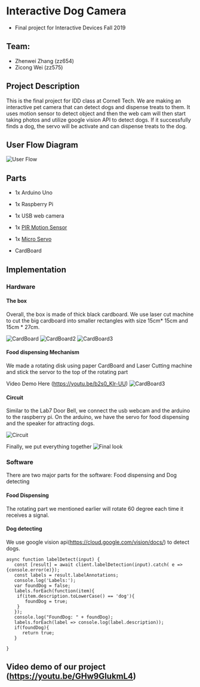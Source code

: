 # Interactive Dog Camera 
  - Final project for Interactive Devices Fall 2019 
  
## Team:
  - Zhenwei Zhang (zz654) 
  - Zicong Wei (zz575)

## Project Description

This is the final project for IDD class at Cornell Tech. We are making an interactive pet camera that can detect dogs and dispense treats to them. It uses motion sensor to detect object and then the web cam will then start taking photos and utilize google vision API to detect dogs. If it successfully finds a dog, the servo will be activate and can dispense treats to the dog.  

## User Flow Diagram

![User Flow](https://github.com/ZhenweiZhang1995/interactive-dog-camera/blob/master/flow.png) 

## Parts 
- 1x Arduino Uno

- 1x Raspberry Pi

- 1x USB web camera

- 1x [PIR Motion Sensor](https://www.adafruit.com/product/189) 

- 1x [Micro Servo](https://www.adafruit.com/product/169) 

- CardBoard  


## Implementation

### Hardware 
#### The box
Overall, the box is made of thick black cardboard. We use laser cut machine to cut the big cardboard into smaller rectangles with size 15cm* 15cm and 15cm * 27cm. 

![CardBoard](https://github.com/ZhenweiZhang1995/interactive-dog-camera/blob/master/IMG_1653.JPG)
![CardBoard2](https://github.com/ZhenweiZhang1995/interactive-dog-camera/blob/master/IMG_1670.JPG) 
![CardBoard3](https://github.com/ZhenweiZhang1995/interactive-dog-camera/blob/master/IMG_1677.JPG) 

#### Food dispensing Mechanism 

We made a rotating disk using paper CardBoard and Laser Cutting machine and stick the servor to the top of the rotating part  

Video Demo Here (https://youtu.be/b2s0_Klr-UU)
![CardBoard3](https://github.com/ZhenweiZhang1995/interactive-dog-camera/blob/master/IMG_1672.JPG)


#### Circuit 

Similar to the Lab7 Door Bell, we connect the usb webcam and the arduino to the raspberry pi. On the arduino, we have the servo for food dispensing and the speaker for attracting dogs. 

![Circuit](https://github.com/ZhenweiZhang1995/interactive-dog-camera/blob/master/assmeble1.jpg)

Finally, we put everything together 
![Final look](https://github.com/ZhenweiZhang1995/interactive-dog-camera/blob/master/assemble2.jpg)


### Software  

There are two major parts for the software: Food dispensing and Dog detecting

#### Food Dispensing
The rotating part we mentioned earlier will rotate 60 degree each time it receives a signal. 

#### Dog detecting
We use google vision api(https://cloud.google.com/vision/docs/) to detect dogs.
```
async function labelDetect(input) {
   const [result] = await client.labelDetection(input).catch( e => {console.error(e)});
   const labels = result.labelAnnotations;
   console.log('Labels:');
   var foundDog = false;
   labels.forEach(function(item){
	if(item.description.toLowerCase() == 'dog'){
	   foundDog = true;
	}
   });
   console.log("FoundDog: " + foundDog);
   labels.forEach(label => console.log(label.description));
   if(foundDog){
      return true;
   }
   
}
```

## Video demo of our project (https://youtu.be/GHw9GIukmL4)

 
